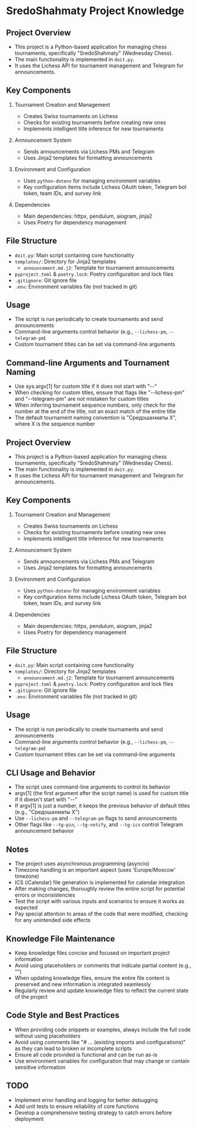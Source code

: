 # SredoShahmaty Project Knowledge

## Project Overview
- This project is a Python-based application for managing chess tournaments, specifically "SredoShahmaty" (Wednesday Chess).
- The main functionality is implemented in `doit.py`.
- It uses the Lichess API for tournament management and Telegram for announcements.

## Key Components
1. Tournament Creation and Management
   - Creates Swiss tournaments on Lichess
   - Checks for existing tournaments before creating new ones
   - Implements intelligent title inference for new tournaments

2. Announcement System
   - Sends announcements via Lichess PMs and Telegram
   - Uses Jinja2 templates for formatting announcements

3. Environment and Configuration
   - Uses `python-dotenv` for managing environment variables
   - Key configuration items include Lichess OAuth token, Telegram bot token, team IDs, and survey link

4. Dependencies
   - Main dependencies: httpx, pendulum, aiogram, jinja2
   - Uses Poetry for dependency management

## File Structure
- `doit.py`: Main script containing core functionality
- `templates/`: Directory for Jinja2 templates
  - `announcement.md.j2`: Template for tournament announcements
- `pyproject.toml` & `poetry.lock`: Poetry configuration and lock files
- `.gitignore`: Git ignore file
- `.env`: Environment variables file (not tracked in git)

## Usage
- The script is run periodically to create tournaments and send announcements
- Command-line arguments control behavior (e.g., `--lichess-pm`, `--telegram-pm`)
- Custom tournament titles can be set via command-line arguments

## Command-line Arguments and Tournament Naming
- Use sys.argv[1] for custom title if it does not start with "--"
- When checking for custom titles, ensure that flags like "--lichess-pm" and "--telegram-pm" are not mistaken for custom titles
- When inferring tournament sequence numbers, only check for the number at the end of the title, not an exact match of the entire title
- The default tournament naming convention is "Средошахматы X", where X is the sequence number

## Project Overview
- This project is a Python-based application for managing chess tournaments, specifically "SredoShahmaty" (Wednesday Chess).
- The main functionality is implemented in `doit.py`.
- It uses the Lichess API for tournament management and Telegram for announcements.
## Key Components
1. Tournament Creation and Management
   - Creates Swiss tournaments on Lichess
   - Checks for existing tournaments before creating new ones
   - Implements intelligent title inference for new tournaments

2. Announcement System
   - Sends announcements via Lichess PMs and Telegram
   - Uses Jinja2 templates for formatting announcements

3. Environment and Configuration
   - Uses `python-dotenv` for managing environment variables
   - Key configuration items include Lichess OAuth token, Telegram bot token, team IDs, and survey link

4. Dependencies
   - Main dependencies: httpx, pendulum, aiogram, jinja2
   - Uses Poetry for dependency management

## File Structure
- `doit.py`: Main script containing core functionality
- `templates/`: Directory for Jinja2 templates
  - `announcement.md.j2`: Template for tournament announcements
- `pyproject.toml` & `poetry.lock`: Poetry configuration and lock files
- `.gitignore`: Git ignore file
- `.env`: Environment variables file (not tracked in git)

## Usage
- The script is run periodically to create tournaments and send announcements
- Command-line arguments control behavior (e.g., `--lichess-pm`, `--telegram-pm`)
- Custom tournament titles can be set via command-line arguments

## CLI Usage and Behavior
- The script uses command-line arguments to control its behavior
- argv[1] (the first argument after the script name) is used for custom title if it doesn't start with "--"
- If argv[1] is just a number, it keeps the previous behavior of default titles (e.g., "Средошахматы X")
- Use `--lichess-pm` and `--telegram-pm` flags to send announcements
- Other flags like `--tg-pin`, `--tg-notify`, and `--tg-ics` control Telegram announcement behavior

## Notes
- The project uses asynchronous programming (asyncio)
- Timezone handling is an important aspect (uses 'Europe/Moscow' timezone)
- ICS (iCalendar) file generation is implemented for calendar integration
- After making changes, thoroughly review the entire script for potential errors or inconsistencies
- Test the script with various inputs and scenarios to ensure it works as expected
- Pay special attention to areas of the code that were modified, checking for any unintended side effects

## Knowledge File Maintenance
- Keep knowledge files concise and focused on important project information
- Avoid using placeholders or comments that indicate partial content (e.g., "<!-- ... existing knowledge file ... -->")
- When updating knowledge files, ensure the entire file content is preserved and new information is integrated seamlessly
- Regularly review and update knowledge files to reflect the current state of the project

## Code Style and Best Practices
- When providing code snippets or examples, always include the full code without using placeholders
- Avoid using comments like "# ... (existing imports and configurations)" as they can lead to broken or incomplete scripts
- Ensure all code provided is functional and can be run as-is
- Use environment variables for configuration that may change or contain sensitive information
## TODO
- Implement error handling and logging for better debugging
- Add unit tests to ensure reliability of core functions
- Develop a comprehensive testing strategy to catch errors before deployment
